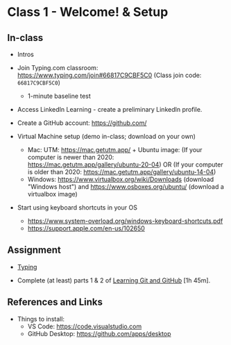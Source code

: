 # Class 1 - Welcome! & Setup

## In-class

- Intros

- Join Typing.com classroom: https://www.typing.com/join#66817C9CBF5C0 (Class join code: `66817C9CBF5C0`)
    - 1-minute baseline test

- Access LinkedIn Learning - create a preliminary LinkedIn profile.

- Create a GitHub account: https://github.com/

- Virtual Machine setup (demo in-class; download on your own)
    - Mac: UTM: https://mac.getutm.app/ + Ubuntu image: (If your computer is newer than 2020: https://mac.getutm.app/gallery/ubuntu-20-04) OR (If your computer is older than 2020: https://mac.getutm.app/gallery/ubuntu-14-04)
    - Windows: https://www.virtualbox.org/wiki/Downloads (download "Windows host") and https://www.osboxes.org/ubuntu/ (download a virtualbox image)

- Start using keyboard shortcuts in your OS
    - https://www.system-overload.org/windows-keyboard-shortcuts.pdf
    - https://support.apple.com/en-us/102650


## Assignment

- [Typing](https://typing.com) 

- Complete (at least) parts 1 & 2 of [Learning Git and GitHub](https://www.linkedin.com/learning/learning-git-and-github-23011330?u=2300338) [1h 45m].


## References and Links

- Things to install:
    - VS Code: https://code.visualstudio.com
    - GitHub Desktop: https://github.com/apps/desktop


